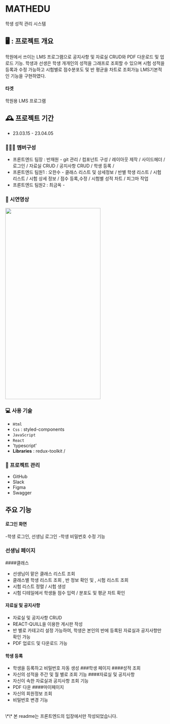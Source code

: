 # MATHEDU

학생 성적 관리 시스템

## 🖥️ : 프로젝트 개요

학원에서 쓰이는 LMS 프로그램으로
공지사항 및 자료실 CRUD와 PDF 다운로드 및 업로드 기능.
학생과 선생은 학생 개개인의 성적을 그래프로 조회할 수 있으며
시험 성적을 등록과 수정 가능하고 시험별로 점수분포도 및 반 평균을 차트로 조회가능 
LMS기본적인 기능을 구현하였다.

#### 타겟

학원용 LMS 프로그램

## 🕰️ 프로젝트 기간

- 23.03.15 - 23.04.05 

### 🧑‍🤝‍🧑 멤버구성
- 프론트엔드 팀장 : 반재원 - git 관리 / 컴포넌트 구성 / 레이아웃 제작 / 사이드헤더 / 로그인 / 자료실 CRUD / 공지사항 CRUD / 학생 등록 /   
- 프론트엔드 팀원1 : 오한수 - 클래스 리스트 및 상세정보 / 반별 학생 리스트 / 시험 리스트 / 시험 상세 정보 / 점수 등록,수정 / 시험별 성적 차트 / 피그마 작업
- 프론트엔드 팀원2 : 최금옥 -
 
### 🎥 시연영상

<img src="https://user-images.githubusercontent.com/118712217/223914798-38874fe7-8907-4924-81ac-24cd7199e208.mp4" width="300" height="600"/>

### 💻 사용 기술
- `Html` 
- `Css` : styled-components
- `JavaScript`
- `React` 
- 'typescript'
- **Libraries** : redux-toolkit / 

### 📅 프로젝트 관리
- GitHub
- Slack
- Figma
- Swagger
##   주요 기능
#### 로그인 화면 
-학생 로그인, 선생님 로그인
-학생 비밀번호 수정 기능
### 선생님 페이지 
####클래스
- 선생님이 맡은 클래스 리스트 조회
- 클래스별 학생 리스트 조회 , 반 정보 확인 및 , 시험 리스트 조회
- 시험 리스트 정렬 / 시험 생성
- 시험 디테일에서 학생들 점수 입력 / 분포도 및 평균 차트 확인
#### 자료실 및 공지사항
- 자료실 및 공지사항 CRUD
- REACT-QUILL을 이용한 게시판 작성
- 반 별로 카테고리 설정 가능하여, 학생은 본인의 반에 등록된 자료실과 공지사항만 확인 가능
- PDF 업로드 및 다운로드 가능
#### 학생 등록
- 학생을 등록하고 비밀번호 자동 생성
###학생 페이지
####성적 조회
- 자신의 성적을 주간 및 월 별로 조회 기능
####자료실 및 공지사항
- 자신이 속한 자료실과 공지사항 조회 기능
- PDF 다운
####마이페이지
- 자신의 회원정보 조회
- 비밀번호 변경 기능

<br/>
\*\* 본 readme는 프론트엔드의 입장에서만 작성되었습니다.